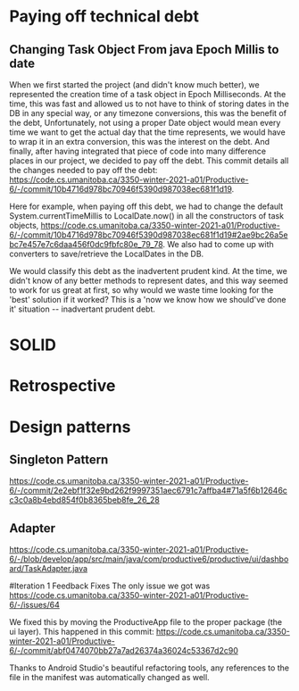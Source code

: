# Paying off technical debt

## Changing Task Object From java Epoch Millis to date

When we first started the project (and didn't know much better), we represented the creation time of a task object in Epoch Milliseconds. At the time, this was fast and allowed us to not have to think of storing dates in the DB in any special way, or any timezone conversions, this was the benefit of the debt, Unfortunately, not using a proper Date object would mean every time we want to get the actual day that the time represents, we would have to wrap it in an extra conversion, this was the interest on the debt. And finally, after having integrated that piece of code into many difference places in our project, we decided to pay off the debt. This commit details all the changes needed to pay off the debt: https://code.cs.umanitoba.ca/3350-winter-2021-a01/Productive-6/-/commit/10b4716d978bc70946f5390d987038ec681f1d19.

Here for example, when paying off this debt, we had to change the default System.currentTimeMillis to LocalDate.now() in all the constructors of task objects, https://code.cs.umanitoba.ca/3350-winter-2021-a01/Productive-6/-/commit/10b4716d978bc70946f5390d987038ec681f1d19#2ae9bc26a5ebc7e457e7c6daa456f0dc9fbfc80e_79_78. 
We also had to come up with converters to save/retrieve the LocalDates in the DB.

We would classify this debt as the inadvertent prudent kind. At the time, we didn't know of any better methods to represent dates, and this way seemed to work for us great at first, so why would we waste time looking for the 'best' solution if it worked? This is a 'now we know how we should've done it' situation -- inadvertant prudent debt.

# SOLID


# Retrospective


# Design patterns

## Singleton Pattern
https://code.cs.umanitoba.ca/3350-winter-2021-a01/Productive-6/-/commit/2e2ebf1f32e9bd262f9997351aec6791c7affba4#71a5f6b12646cc3c0a8b4ebd854f0b8365beb8fe_26_28

## Adapter
https://code.cs.umanitoba.ca/3350-winter-2021-a01/Productive-6/-/blob/develop/app/src/main/java/com/productive6/productive/ui/dashboard/TaskAdapter.java


#Iteration 1 Feedback Fixes
The only issue we got was https://code.cs.umanitoba.ca/3350-winter-2021-a01/Productive-6/-/issues/64

We fixed this by moving the ProductiveApp file to the proper package (the ui layer).
This happened in this commit: https://code.cs.umanitoba.ca/3350-winter-2021-a01/Productive-6/-/commit/abf0474070bb27a7ad26374a36024c53367d2c90

Thanks to Android Studio's beautiful refactoring tools, any references to the file in the manifest was automatically changed as well.